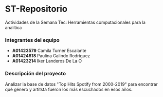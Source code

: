 # ST-Repositorio
Actividades de la Semana Tec: Herramientas computacionales para la analítica

### Integrantes del equipo

- **A01423579** Camila Turner Escalante
- **A01424818** Paulina Galindo Rodríguez
- **A01423214** Iker Landeros De La O

### Descripción del proyecto
Analizar la base de datos "Top Hits Spotify from 2000-2019" para encontrar qué género y artitsta fueron los más escuchados en esos años.
